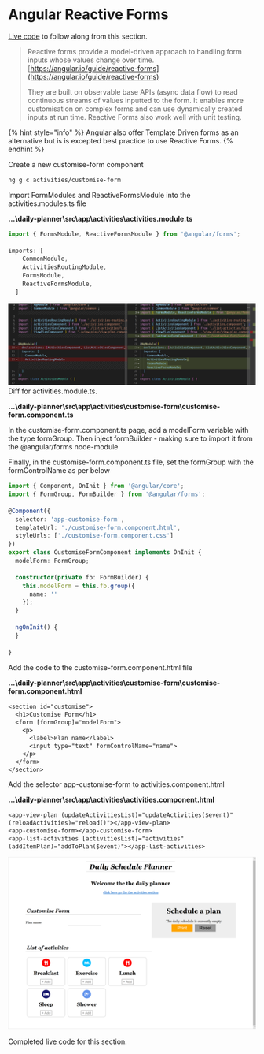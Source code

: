 # Angular Reactive Forms

[Live code](https://stackblitz.com/edit/s6b-reset-plan-update-activities-list) to follow along from this section.

> Reactive forms provide a model-driven approach to handling form inputs whose values change over time. [https://angular.io/guide/reactive-forms](https://angular.io/guide/reactive-forms)
>
> They are built on observable base APIs \(async data flow\) to read continuous streams of values inputted to the form. It enables more customisation on complex forms and can use dynamically created inputs at run time. Reactive Forms also work well with unit testing.

{% hint style="info" %}
Angular also offer Template Driven forms as an alternative but is is excepted best practice to use Reactive Forms.
{% endhint %}

Create a new customise-form component

```bash
ng g c activities/customise-form
```

Import FormModules and ReactiveFormsModule into the activities.modules.ts file

**...\daily-planner\src\app\activities\activities.module.ts**

```typescript
import { FormsModule, ReactiveFormsModule } from '@angular/forms';

imports: [
    CommonModule,
    ActivitiesRoutingModule,
    FormsModule,
    ReactiveFormsModule,
  ]
```

![activities.module.ts difference](../.gitbook/assets/angular-reactive-forms-activities-module-compare.png) Diff for activities.module.ts.

**...\daily-planner\src\app\activities\customise-form\customise-form.component.ts**

In the customise-form.component.ts page, add a modelForm variable with the type formGroup. Then inject formBuilder - making sure to import it from the @angular/forms node-module

Finally, in the customise-form.component.ts file, set the formGroup with the formControlName as per below

```typescript
import { Component, OnInit } from '@angular/core';
import { FormGroup, FormBuilder } from '@angular/forms';

@Component({
  selector: 'app-customise-form',
  templateUrl: './customise-form.component.html',
  styleUrls: ['./customise-form.component.css']
})
export class CustomiseFormComponent implements OnInit {
  modelForm: FormGroup;

  constructor(private fb: FormBuilder) {
    this.modelForm = this.fb.group({
      name: ''
    });
  }

  ngOnInit() {
  }

}
```

Add the code to the customise-form.component.html file

**...\daily-planner\src\app\activities\customise-form\customise-form.component.html**

```markup
<section id="customise">
  <h1>Customise Form</h1>
  <form [formGroup]="modelForm">
    <p>
      <label>Plan name</label>
      <input type="text" formControlName="name">
    </p>
  </form>
</section>
```

Add the selector app-customise-form to activities.component.html

**...\daily-planner\src\app\activities\activities.component.html**

```markup
<app-view-plan (updateActivitiesList)="updateActivities($event)" (reloadActivities)="reload()"></app-view-plan>
<app-customise-form></app-customise-form>
<app-list-activities [activitiesList]="activities" (addItemPlan)="addToPlan($event)"></app-list-activities>
```

![Angular Reactive Forms Activities](../.gitbook/assets/angular-reactive-forms-activities-result.png)

Completed [live code](https://stackblitz.com/edit/s7-reactive-forms) for this section.

